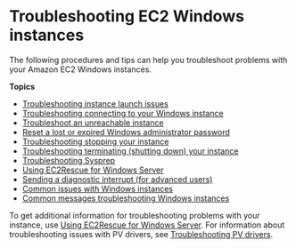 # Troubleshooting EC2 Windows instances<a name="troubleshooting-windows-instances"></a>

The following procedures and tips can help you troubleshoot problems with your Amazon EC2 Windows instances\.

**Topics**
+ [Troubleshooting instance launch issues](troubleshooting-launch.md)
+ [Troubleshooting connecting to your Windows instance](troubleshoot-connect-windows-instance.md)
+ [Troubleshoot an unreachable instance](screenshot-service.md)
+ [Reset a lost or expired Windows administrator password](ResettingAdminPassword.md)
+ [Troubleshooting stopping your instance](TroubleshootingInstancesStopping.md)
+ [Troubleshooting terminating \(shutting down\) your instance](TroubleshootingInstancesShuttingDown.md)
+ [Troubleshooting Sysprep](sysprep-troubleshoot.md)
+ [Using EC2Rescue for Windows Server](Windows-Server-EC2Rescue.md)
+ [Sending a diagnostic interrupt \(for advanced users\)](diagnostic-interrupt.md)
+ [Common issues with Windows instances](common-issues.md)
+ [Common messages troubleshooting Windows instances](common-messages.md)

To get additional information for troubleshooting problems with your instance, use [Using EC2Rescue for Windows Server](Windows-Server-EC2Rescue.md)\. For information about troubleshooting issues with PV drivers, see [Troubleshooting PV drivers](pvdrivers-troubleshooting.md)\.